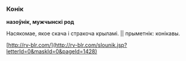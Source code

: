 ### Конік
**назоўнік, мужчынскі род**

Насякомае, якое скача і стракоча крыламі. || прыметнік: конікавы.

<a rel="author">[http://rv-blr.com/](http://rv-blr.com/slounik.jsp?letterId=0&maskId=0&pageId=1428)</a>
